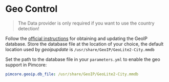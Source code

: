 # Geo Control

> The Data provider is only required if you want to use the country detection!
>
Follow the [official instructions](https://dev.maxmind.com/geoip/geoipupdate/) for obtaining and updating the GeoIP database.
Store the database file at the location of your choice, the default location used by _geoipupdate_ is `/usr/share/GeoIP/GeoLite2-City.mmdb`

Set the path to the database file in your `parameters.yml` to enable the geo support in Pimcore: 

```yaml
pimcore.geoip.db_file: /usr/share/GeoIP/GeoLite2-City.mmdb
``` 
